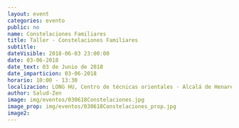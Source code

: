 ```yaml
---
layout: event
categories: evento
public: no
name: Constelaciones Familiares
title: Taller - Constelaciones Familiares
subtitle:
dateVisible: 2018-06-03 23:00:00
date: 03-06-2018
date_text: 03 de Junio de 2018
date_imparticion: 03-06-2018
horario: 10:00 - 13:30
localizacion: LONG HU, Centro de técnicas orientales · Alcalá de Henares
author: Salud-Zen
image: img/eventos/030618Constelaciones.jpg
image_prop: img/eventos/030618Constelaciones_prop.jpg
image2:
---
```

